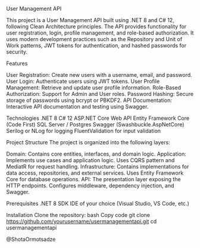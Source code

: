 User Management API

This project is a User Management API built using .NET 8 and C# 12, following Clean Architecture principles. The API provides functionality for user registration, login, profile management, and role-based authorization. It uses modern development practices such as the Repository and Unit of Work patterns, JWT tokens for authentication, and hashed passwords for security.

Features

User Registration: Create new users with a username, email, and password.
User Login: Authenticate users using JWT tokens.
User Profile Management: Retrieve and update user profile information.
Role-Based Authorization: Support for Admin and User roles.
Password Hashing: Secure storage of passwords using bcrypt or PBKDF2.
API Documentation: Interactive API documentation and testing using Swagger.

Technologies
.NET 8
C# 12
ASP.NET Core Web API
Entity Framework Core (Code First)
SQL Server / Postgres
Swagger (Swashbuckle.AspNetCore)
Serilog or NLog for logging
FluentValidation for input validation

Project Structure
The project is organized into the following layers:

Domain: Contains core entities, interfaces, and domain logic.
Application: Implements use cases and application logic. Uses CQRS pattern and MediatR for request handling.
Infrastructure: Contains implementations for data access, repositories, and external services. Uses Entity Framework Core for database operations.
API: The presentation layer exposing the HTTP endpoints. Configures middleware, dependency injection, and Swagger.

Prerequisites
.NET 8 SDK
IDE of your choice (Visual Studio, VS Code, etc.)

Installation
Clone the repository:
bash
Copy code
git clone https://github.com/yourusername/usermanagementapi.git
cd usermanagementapi

@ShotaOrmotsadze
